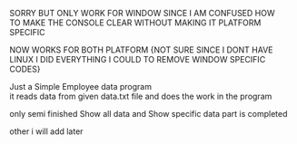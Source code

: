 
SORRY BUT ONLY WORK FOR WINDOW SINCE I AM CONFUSED HOW </br>
TO MAKE THE CONSOLE CLEAR WITHOUT MAKING IT PLATFORM SPECIFIC
</br>

NOW WORKS FOR BOTH PLATFORM {NOT SURE SINCE I DONT HAVE LINUX I DID EVERYTHING I COULD TO REMOVE WINDOW SPECIFIC CODES}


Just a Simple Employee data program</br>
it reads data from given data.txt file and does the work in the program</br>

only semi finished
 Show all data and Show specific data part is completed</br>

other i will add later</br>